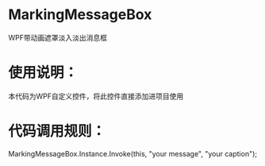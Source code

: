 # MarkingMessageBox
WPF带动画遮罩淡入淡出消息框

# 使用说明：
本代码为WPF自定义控件，将此控件直接添加进项目使用

# 代码调用规则：
MarkingMessageBox.Instance.Invoke(this, "your message", "your caption"); 
